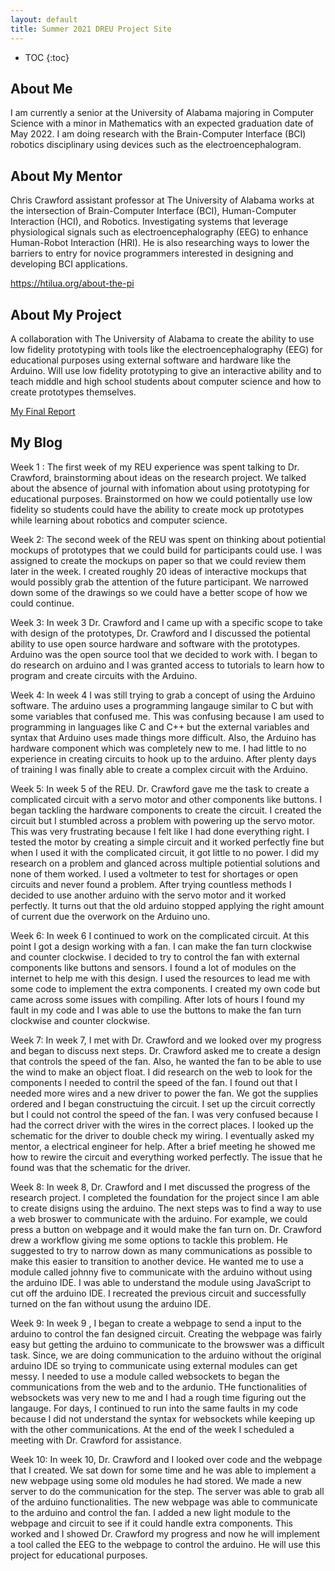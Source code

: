 ```yaml
---
layout: default
title: Summer 2021 DREU Project Site
---
```


* TOC
{:toc}

## About Me

I am currently a senior at the University of Alabama majoring in Computer Science with a minor in Mathematics with an expected graduation date of May 2022.  I am doing research with the Brain-Computer Interface (BCI) robotics disciplinary using devices such as the electroencephalogram.

## About My Mentor

Chris Crawford assistant professor at The University of Alabama works at the intersection of Brain-Computer Interface (BCI), Human-Computer Interaction (HCI), and Robotics. Investigating systems that leverage physiological signals such as electroencephalography (EEG) to enhance Human-Robot Interaction (HRI). He is also researching ways to lower the barriers to entry for novice programmers interested in designing and developing BCI applications.

https://htilua.org/about-the-pi

## About My Project

A collaboration with The University of Alabama to create the ability to use low fidelity prototyping with tools like the electroencephalography (EEG) for educational purposes using external software and hardware like the Arduino. Will use low fidelity prototyping to give an interactive ability and to teach middle and high school students about computer science and how to create prototypes themselves. 

[My Final Report](files/finalreport1.pdf)

## My Blog

Week 1 : 
The first week of my REU experience was spent talking to Dr. Crawford, brainstorming about ideas on the research project. We talked about the absence of journal with infomation about using prototyping for educational purposes. Brainstormed on how we could potientally use low fidelity so students could have the ability to create mock up prototypes while learning about robotics and computer science. 

Week 2:
The second week of the REU was spent on thinking about potiential mockups of prototypes that we could build for participants could use. I was assigned to create the mockups on paper so that we could review them later in the week. I created roughly 20 ideas of interactive mockups that would possibly grab the attention of the future participant. We narrowed down some of the drawings so we could have a better scope of how we could continue. 

Week 3:
In week 3 Dr. Crawford and I came up with a specific scope to take with design of the prototypes, Dr. Crawford and I discussed the potiental ability to use open source hardware and software with the prototypes. Arduino was the open source tool that we decided to work with. I began to do research on arduino and I was granted access to tutorials to learn how to program and create circuits with the Arduino. 

Week 4: 
In week 4 I was still trying to grab a concept of using the Arduino software. The arduino uses a programming langauge similar to C but with some variables that confused me. This was confusing because I am used to programming in languages like C and C++ but the external variables and syntax that Arduino uses made things more difficult. Also, the Arduino has hardware component which was completely new to me. I had little to no experience in creating circuits to hook up to the arduino. After plenty days of training I was finally able to create a complex circuit with the Arduino. 

Week 5: 
In week 5 of the REU. Dr. Crawford gave me the task to create a complicated circuit with a servo motor and other components like buttons. I began tackling the hardware components to create the circuit. I created the circuit but I stumbled across a problem with powering up the servo motor. This was very frustrating because I felt like I had done everything right. I tested the motor by creating a simple circuit and it worked perfectly fine but when I used it with the complicated circuit, it got little to no power. I did my research on a problem and glanced across multiple potiential solutions and none of them worked. I used a voltmeter to test for shortages or open circuits and never found a problem. After trying countless methods I decided to use another arduino with the servo motor and it worked perfectly. It turns out that the old arduino stopped applying the right amount of current due the overwork on the Arduino uno. 

Week 6:
In week 6 I continued to work on the complicated circuit. At this point I got a design working with a fan. I can make the fan turn clockwise and counter clockwise. I decided to try to control the fan with external components like buttons and sensors. I found a lot of modules on the internet to help me with this design. I used the resources to lead me with some code to implement the extra components. I created my own code but came across some issues with compiling. After lots of hours I found my fault in my code and I was able to use the buttons to make the fan turn clockwise and counter clockwise. 

Week 7:
In week 7, I met with Dr. Crawford and we looked over my progress and began to discuss next steps. Dr. Crawford asked me to create a design that controls the speed of the fan. Also, he wanted the fan to be able to use the wind to make an object float. I did research on the web to look for the components I needed to contril the speed of the fan. I found out that I needed more wires and a new driver to power the fan. We got the supplies ordered and I began constructuing the circuit. I set up the circuit correctly but I could not control the speed of the fan. I was very confused because I had the correct driver with the wires in the correct places. I looked up the schematic for the driver to double check my wiring. I eventually asked my mentor, a electrical engineer for help. After a brief meeting he showed me how to rewire the circuit and everything worked perfectly. The issue that he found was that the schematic for the driver.

Week 8:
In week 8, Dr. Crawford and I met discussed the progress of the research project. I completed the foundation for the project since I am able to create disigns using the arduino. The next steps was to find a way to use a web broswer to communicate with the arduino. For example, we could press a button on webpage and it would make the fan turn on. Dr. Crawford drew a workflow giving me some options to tackle this problem. He suggested to try to narrow down as many communications as possible to make this easier to transition to another device. He wanted me to use a module called johnny five to communicate with the arduino without using the arduino IDE. I was able to understand the module using JavaScript to cut off the arduino IDE. I recreated the previous circuit and successfully turned on the fan without usung the arduino IDE. 

Week 9:
In week 9 , I began to create a webpage to send a input to the arduino to control the fan designed circuit. Creating the webpage was fairly easy but getting the arduino to communicate to the browswer was a difficult task. Since, we are doing communication to the arduino without the original arduino IDE so trying to communicate using external modules can get messy. I needed to use a module called websockets to began the communications from the web and to the ardunio. THe functionalities of websockets was very new to me and I had a rough time figuring out the langauge. For days, I continued to run into the same faults in my code because I did not understand the syntax for websockets while keeping up with the other communications. At the end of the week I scheduled a meeting with Dr. Crawford for assistance.

Week 10:
In week 10, Dr. Crawford and I looked over code and the webpage that I created. We sat down for some time and he was able to implement a new webpage using some old modules he had stored. We made a new server to do the communication for the step. The server was able to grab all of the arduino functionalities. The new webpage was able to communicate to the arduino and control the fan. I added a new light module to the webpage and circuit to see if it could handle extra components. This worked and I showed Dr. Crawford my progress and now he will implement a tool called the EEG to the webpage to control the arduino. He will use this project for educational purposes.

